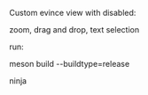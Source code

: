 Custom evince view with disabled:

  zoom,
  drag and drop,
  text selection
  
  
run:

meson build --buildtype=release

ninja
